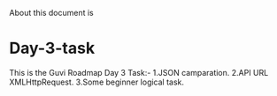 About this document is
# Day-3-task
This is the Guvi Roadmap Day 3 Task:-
 1.JSON camparation.
 2.API URL XMLHttpRequest.
 3.Some beginner logical task.
